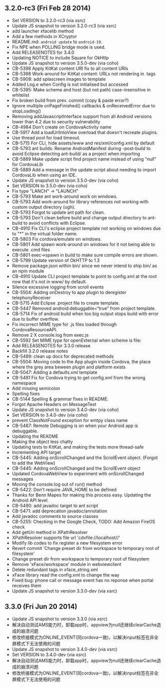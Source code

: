 

## 3.2.0-rc3 (Fri Feb 28 2014)


 *  Set VERSION to 3.2.0-rc3 (via xsrc)
 *  Update JS snapshot to version 3.2.0-rc3 (via xsrc)
 *  add launcher xfacelib method
 *  Add a few methods in XCryptor
 *  README.md: `android update` to `android-19`.
 *  Fix NPE when POLLING bridge mode is used.
 *  Add RELEASENOTES for 3.4.0
 *  Updating NOTICE to include Square for OkHttp
 *  Update JS snapshot to version 3.5.0-dev (via coho)
 *  CB-5398 Apply KitKat content URI fix to all content URIs
 *  CB-5398 Work-around for KitKat content: URLs not rendering in <img> tags
 *  CB-5908: add splascreen images to template
 *  Added Log.e when Config is not initialised but accessed
 *  CB-5395: Make scheme and host (but not path) case-insensitive in whitelist
 *  Fix broken build from prev. commit (copy & paste error?)
 *  Ignore multiple onPageFinished() callbacks & onReceivedError due to stopLoading()
 *  Removing addJavascriptInterface support from all Android versions lower than 4.2 due to security vulnerability
 *  CB-4984 Don't create on CordovaActivity name
 *  CB-5917 Add a loadUrlIntoView overload that doesn't recreate plugins.
 *  Use thread pool for load timeout.
 *  CB-5715 For CLI, hide assets/www and res/xml/config.xml by default
 *  CB-5793 ant builds: Rename AndroidManifest during -post-build to avoid Eclipse detecting ant-build/ as a project when importing
 *  CB-5889 Make update script find project name instead of using "null" for CordovaLib
 *  CB-5889 Add a message in the update script about needing to import CordovaLib when using an IDE.
 *  Update JS snapshot to version 3.5.0-dev (via coho)
 *  Set VERSION to 3.5.0-dev (via coho)
 *  Fix type "LANCH" -> "LAUNCH"
 *  CB-5793 Make ant work-around work on windows.
 *  CB-5793 Add work-around for library references not working with custom output directory (ugh).
 *  CB-5793 Forgot to update ant path for clean.
 *  CB-5793 Don't clean before build and change output directory to ant-build to avoid conflicts with Eclipse.
 *  CB-4910 Fix CLI's eclipse project template not working on windows due to "*" in the virtual folder name.
 *  CB-5803 Fix cordova/emulate on windows.
 *  CB-5801 Add spawn work-around on windows for it not being able to execute .cmd files
 *  CB-5801 exec->spawn in build to make sure compile errors are shown.
 *  CB-5799 Update version of OkHTTP to 1.3
 *  Remove package.json within bin/ since we never intend to ship bin/ as an npm module
 *  CB-4910 Update CLI project template to point to config.xml at the root now that it's not in www/ by default.
 *  Silence excessive logging from scroll events
 *  CB-5504: Adding onDestroy to app plugin to deregister telephonyReceiver
 *  CB-5715 Add Eclipse .project file to create template.
 *  CB-5447 Removed android:debuggable=“true” from project template.
 *  CB-5714 Fix of android build when too big output stops build with error due to buffer overflow.
 *  Fix incorrect MIME type for .js files loaded through CordovaResourceAPI.
 *  Remove 2 X console.log from exec.js
 *  CB-5592 Set MIME type for openExternal when scheme is file:
 *  Add RELEASENOTES for 3.3.0 release
 *  Backfill 3.2.0 release notes
 *  CB-5489: clean up docs for deprecated methods
 *  CB-5504: Moving code to the App plugin inside Cordova, the place where the grey area beween plugin and platform exists
 *  CB-5047: Adding a defaults.xml template
 *  CB-5481 Fix for Cordova trying to get config.xml from the wrong namespace
 *  Add missing semicolon
 *  Spelling fixes
 *  CB-5144 Spelling & grammar fixes in README.
 *  Forgot Apache Headers on MessageTest
 *  Update JS snapshot to version 3.4.0-dev (via coho)
 *  Set VERSION to 3.4.0-dev (via coho)
 *  prevent ClassNotFound exception for emtpy class name
 *  CB-5487: Remote Debugging is on when your Android app is debuggable.
 *  Updating the README
 *  Making the object less chatty
 *  Updating tests to KitKat, and making the tests more thread-safe
 *  Incrementing API target
 *  CB-5445: Adding onScrollChanged and the ScrollEvent object. (Forgot to add the WebView)
 *  CB-5445: Adding onScrollChanged and the ScrollEvent object
 *  Updated CordovaWebView to experiment with onScrollChanged messages
 *  Moving the console.log out of run() method
 *  CB-5422: Don't require JAVA_HOME to be defined
 *  Thanks for Benn Mapes for making this process easy.  Updating the Android API level.
 *  CB-5490: add javadoc target to ant script
 *  CB-5471: add deprecation javadoc/annotation
 *  Add javadoc comments to source classes
 *  CB-5255: Checking in the Google Check, TODO: Add Amazon FireOS check
 *  Add getUri method in XPathResolver
 *  XPathResolver supports file url 'cdvfile://localhost/<filesystemType>/<path to file>'
 *  Modify lib codes to fix register a new filesystem error
 *  Revert commit 'Change preset dir from workspace to temporary root of filesystem'
 *  Change preset dir from workspace to temporary root of filesystem
 *  Remove 'xFace/workspace' module in webviewclient
 *  Delete redundant tags in xface_string.xml
 *  xFace library read the config.xml to change the way
 *  Fixed bug: phone call or message event has no reponse when portal receives them
 *  Update JS snapshot to version 3.3.0-dev (via xsrc)


## 3.3.0 (Fri Jun 20 2014)


 *  Update JS snapshot to version 3.3.0 (via xsrc)
 *  解决自动测试AMS能力时，卸载app时，appview为null还继续clearCache造成的崩溃问题
 *  修改桥接模式为ONLINE_EVENT(同cordova一致)，以解决input标签在非全屏模式下无法使用的问题
 *  Update JS snapshot to version 3.4.0-dev (via xsrc)
 *  Set VERSION to 3.4.0-dev (via xsrc)
 *  解决自动测试AMS能力时，卸载app时，appview为null还继续clearCache造成的崩溃问题
 *  修改桥接模式为ONLINE_EVENT(同cordova一致)，以解决input标签在非全屏模式下无法使用的问题
